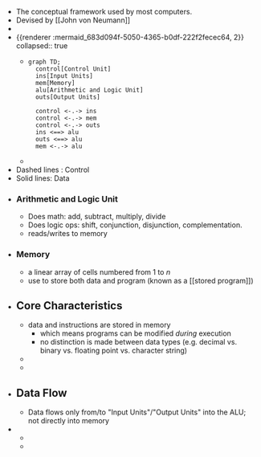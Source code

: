 - The conceptual framework used by most computers.
- Devised by [[John von Neumann]]
-
- {{renderer :mermaid_683d094f-5050-4365-b0df-222f2fecec64, 2}}
  collapsed:: true
	- ```mermaid
	  graph TD;
	    control[Control Unit]
	    ins[Input Units]
	    mem[Memory]
	    alu[Arithmetic and Logic Unit]
	    outs[Output Units]
	    
	    control <-.-> ins
	    control <-.-> mem
	    control <-.-> outs
	    ins <==> alu
	    outs <==> alu
	    mem <-.-> alu
	  
	  ```
	-
- Dashed lines : Control
- Solid lines: Data
- ### Arithmetic and Logic Unit
	- Does math: add, subtract, multiply, divide
	- Does logic ops: shift, conjunction, disjunction, complementation.
	- reads/writes to memory
- ### Memory
	- a linear array of cells numbered from 1 to _n_
	- use to store both data and program (known as a [[stored program]])
- ## Core Characteristics
	- data and instructions are stored in memory
		- which means programs can be modified _during_ execution
		- no distinction is made between data types (e.g. decimal vs. binary vs. floating point vs. character string)
	-
	-
- ## Data Flow
	- Data flows only from/to "Input Units"/"Output Units" into the ALU; not directly into memory
-
	-
	-